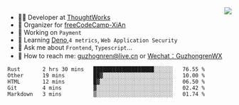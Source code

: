 <img align="right" src="https://github-readme-stats.vercel.app/api?username=guzhongren&show_icons=true&icon_color=805AD5&text_color=000&bg_color=ffffff&hide_title=true" />

- 👨‍💻  Developer at [ThoughtWorks](https://thoughtworks.com)
- 🏢 Organizer for [freeCodeCamp-XiAn](https://github.com/orgs/freeCodeCamp-XiAn)
- 🔭 Working on `Payment`
- 🌱 Learning [Deno](https://deno.land/),`4 metrics`,  `Web Application Security`
- 💬 Ask me about `Frontend`, `Typescript`...
- 🔎 How to reach me: [guzhognren@live.cn](guzhognren@live.cn) or [Wechat：GuzhongrenWX]()

<!--START_SECTION:waka-->
```text
Rust       2 hrs 30 mins   ███████████████████░░░░░░   76.55 % 
Other      19 mins         ██▓░░░░░░░░░░░░░░░░░░░░░░   10.00 % 
HTML       12 mins         █▓░░░░░░░░░░░░░░░░░░░░░░░   06.50 % 
Git        4 mins          ▓░░░░░░░░░░░░░░░░░░░░░░░░   02.42 % 
Markdown   3 mins          ▒░░░░░░░░░░░░░░░░░░░░░░░░   01.74 % 
```
<!--END_SECTION:waka-->

